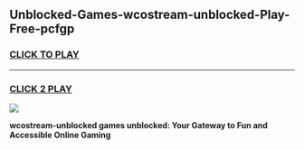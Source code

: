 
## Unblocked-Games-wcostream-unblocked-Play-Free-pcfgp
<h3>
<a href="https://premium76.site?title=wcostream-unblocked&ref=20M">CLICK TO PLAY</a></h3>
<hr>

<h3>
<a href="https://premium76.site?title=wcostream-unblocked&ref=20M">CLICK 2 PLAY</a>
  
</h3>

<a href="https://premium76.site?title=wcostream-unblocked&ref=19M"><img src="https://clearcache.store/games.png"></a>


**wcostream-unblocked games unblocked: Your Gateway to Fun and Accessible Online Gaming**
